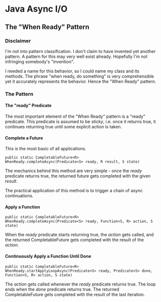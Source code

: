 # Java Async I/O
## The "When Ready" Pattern


### Disclaimer
I'm not into pattern classification. 
I don't claim to have invented yet another pattern.
A pattern for this may very well exist already.
Hopefully I'm not infringing somebody's "invention".

I needed a name for this behavior, so I could name my class and its methods.
The phrase "when ready, do something" is very comprehensible yet it accurately represents the behavior. 
Hence the "When Ready" pattern.


### The Pattern
#### The "ready" Predicate
The most important element of the "When Ready" pattern is a "ready" predicate.
This predicate is assumed to be *sticky*, i.e. once it returns true, it continues returning true until some explicit action is taken.

#### Complete a Future
This is the most basic of all applications.

    public static CompletableFuture<R> WhenReady.completeAsync(Predicate<S> ready, R result, S state)

The mechanics behind this method are very simple - once the *ready* predicate returns true, the returned future gets completed with the given *result*.

The practical application of this method is to trigger a chain of async continuations. 

#### Apply a Function
    public static CompletableFuture<R> WhenReady.completeAsync(Predicate<S> ready, Function<S, R> action, S state)

When the *ready* predicate starts returning true, the *action* gets called, and the returned CompletableFuture gets completed with the result of the *action*.

#### Continuously Apply a Function Until Done
    public static CompletableFuture<R> WhenReady.startApplyLoopAsync(Predicate<S> ready, Predicate<S> done, Function<S, R> action, S state)

The *action* gets called whenever the *ready* predicate returns true. 
The loop ends when the *done* predicate returns true.
The returned CompletableFuture gets completed with the result of the last iteration.
